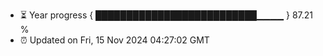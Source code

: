 - ⏳ Year progress { ██████████████████████████▁▁▁▁ } 87.21 %
- ⏰ Updated on Fri, 15 Nov 2024 04:27:02 GMT

